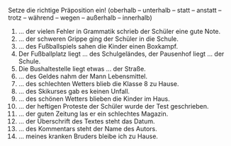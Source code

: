 Setze die richtige Präposition ein!
(oberhalb – unterhalb – statt – anstatt – trotz – während – wegen – außerhalb – innerhalb)

1. ... der vielen Fehler in Grammatik schrieb der Schüler eine gute Note.
2. ... der schweren Grippe ging der Schüler in die Schule.
3. ... des Fußballspiels sahen die Kinder einen Boxkampf.
4. Der Fußballplatz liegt ... des Schulgeländes, der Pausenhof liegt ... der Schule.
5. Die Bushaltestelle liegt etwas ... der Straße.
6. ... des Geldes nahm der Mann Lebensmittel.
7. ... des schlechten Wetters blieb die Klasse 8 zu Hause.
8. ... des Skikurses gab es keinen Unfall.
9. ... des schönen Wetters blieben die Kinder im Haus.
10. ... der heftigen Proteste der Schüler wurde der Test geschrieben.
11. ... der guten Zeitung las er ein schlechtes Magazin.
12. ... der Überschrift des Textes steht das Datum.
13. ... des Kommentars steht der Name des Autors.
14. ... meines kranken Bruders bleibe ich zu Hause.
